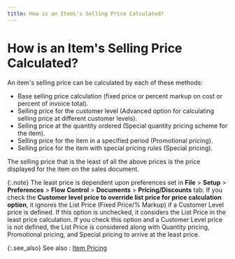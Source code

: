 ```yaml
---
title: How is an Item\'s Selling Price Calculated?
---
```


# How is an Item's Selling Price Calculated?


An item's selling price can be calculated by each of these methods:

- Base selling  price calculation (fixed price or percent markup on cost or percent of  invoice total).
- Selling price  for the customer level (Advanced option for calculating selling price  at different customer levels).
- Selling price  at the quantity ordered (Special quantity pricing scheme for the item).
- Selling price  for the item in a specified period (Promotional pricing).
- Selling price  for the item with special pricing rules (Special pricing).



The selling price that is the least of all the above prices is the price  displayed for the item on the sales document.


{:.note}
The least price is dependent upon preferences  set in **File** > **Setup**  > **Preferences** > **Flow 
 Control** > **Documents**  > **Pricing/Discounts** tab. If  you check the **Customer level price to 
 override list price for price calculation option**, it ignores the  List Price (Fixed Price/% Markup) if a Customer Level price is defined.  If this option is unchecked, it considers the List Price in the least  price calculation. If you check this option and a Customer Level price  is not defined, the List Price is considered along with Quantity pricing,  Promotional pricing, and Special pricing to arrive at the least price.


{:.see_also}
See also
: [Item Pricing]({{site.mi_baseurl}}/item-profile-details/item-pricing/item_pricing.html)
